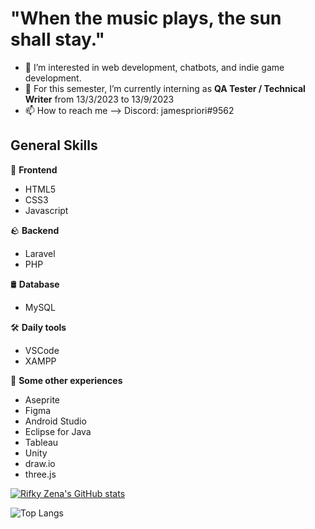 # "When the music plays, the sun shall stay."

- 👀 I’m interested in web development, chatbots, and indie game development.
- 🌱 For this semester, I’m currently interning as **QA Tester / Technical Writer** from 13/3/2023 to 13/9/2023
- 📫 How to reach me --> Discord: jamespriori#9562

## General Skills
🌱 **Frontend**
- HTML5
- CSS3
- Javascript

🪨 **Backend**
- Laravel
- PHP

🛢️ **Database**
- MySQL

🛠️ **Daily tools**
- VSCode
- XAMPP

🤷 **Some other experiences**
- Aseprite
- Figma
- Android Studio
- Eclipse for Java
- Tableau
- Unity
- draw.io
- three.js


[![Rifky Zena's GitHub stats](https://github-readme-stats.vercel.app/api?username=rifkyzena&theme=tokyonight)](https://github.com/rifkyzena/github-readme-stats)

![Top Langs](https://github-readme-stats.vercel.app/api/top-langs/?username=rifkyzena&theme=tokyonight)

<!---
rifkyzena1488/rifkyzena1488 is a ✨ special ✨ repository because its `README.md` (this file) appears on your GitHub profile.
You can click the Preview link to take a look at your changes.
--->
